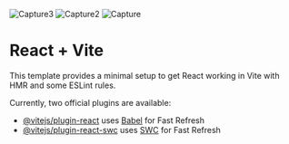 

![Capture3](https://github.com/user-attachments/assets/3b528f42-8519-4e57-9e9c-668032de7030)
![Capture2](https://github.com/user-attachments/assets/7c0f2e22-b204-4dbf-8f35-1bc69a9f8d01)
![Capture](https://github.com/user-attachments/assets/b51a0884-842b-413a-97d5-22d1225e4af3)



# React + Vite

This template provides a minimal setup to get React working in Vite with HMR and some ESLint rules.

Currently, two official plugins are available:

- [@vitejs/plugin-react](https://github.com/vitejs/vite-plugin-react/blob/main/packages/plugin-react/README.md) uses [Babel](https://babeljs.io/) for Fast Refresh
- [@vitejs/plugin-react-swc](https://github.com/vitejs/vite-plugin-react-swc) uses [SWC](https://swc.rs/) for Fast Refresh
